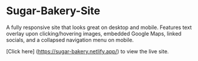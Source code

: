 # Sugar-Bakery-Site
A fully responsive site that looks great on desktop and mobile. Features text overlay upon clicking/hovering images, embedded Google Maps, linked socials, and a collapsed navigation menu on mobile.

[Click here] (https://sugar-bakery.netlify.app/) to view the live site.
